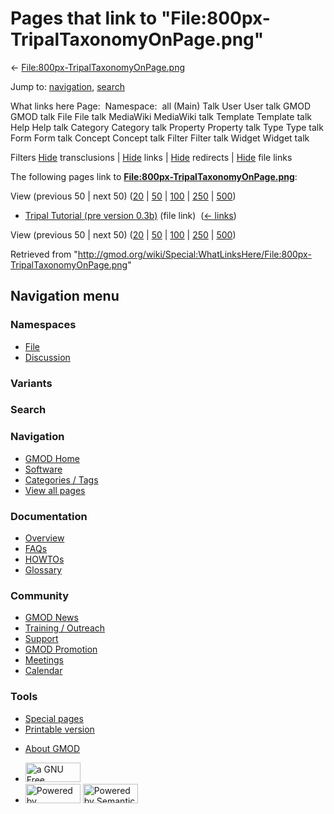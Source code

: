<div id="mw-page-base" class="noprint">

</div>

<div id="mw-head-base" class="noprint">

</div>

<div id="content" class="mw-body" role="main">

<span id="top"></span>

<div id="mw-js-message" style="display:none;">

</div>



# <span dir="auto">Pages that link to "File:800px-TripalTaxonomyOnPage.png"</span>

<div id="bodyContent">

<div id="contentSub">

←
[File:800px-TripalTaxonomyOnPage.png](/wiki/File:800px-TripalTaxonomyOnPage.png "File:800px-TripalTaxonomyOnPage.png")

</div>

<div id="jump-to-nav" class="mw-jump">

Jump to: [navigation](#mw-navigation), [search](#p-search)

</div>

<div id="mw-content-text">

What links here Page:  Namespace:  all (Main) Talk User User talk GMOD
GMOD talk File File talk MediaWiki MediaWiki talk Template Template talk
Help Help talk Category Category talk Property Property talk Type Type
talk Form Form talk Concept Concept talk Filter Filter talk Widget
Widget talk

Filters
[Hide](/mediawiki/index.php?title=Special:WhatLinksHere/File:800px-TripalTaxonomyOnPage.png&hidetrans=1 "Special:WhatLinksHere/File:800px-TripalTaxonomyOnPage.png")
transclusions \|
[Hide](/mediawiki/index.php?title=Special:WhatLinksHere/File:800px-TripalTaxonomyOnPage.png&hidelinks=1 "Special:WhatLinksHere/File:800px-TripalTaxonomyOnPage.png")
links \|
[Hide](/mediawiki/index.php?title=Special:WhatLinksHere/File:800px-TripalTaxonomyOnPage.png&hideredirs=1 "Special:WhatLinksHere/File:800px-TripalTaxonomyOnPage.png")
redirects \|
[Hide](/mediawiki/index.php?title=Special:WhatLinksHere/File:800px-TripalTaxonomyOnPage.png&hideimages=1 "Special:WhatLinksHere/File:800px-TripalTaxonomyOnPage.png")
file links

The following pages link to
**[File:800px-TripalTaxonomyOnPage.png](/wiki/File:800px-TripalTaxonomyOnPage.png "File:800px-TripalTaxonomyOnPage.png")**:

View (previous 50 \| next 50)
([20](/mediawiki/index.php?title=Special:WhatLinksHere/File:800px-TripalTaxonomyOnPage.png&limit=20 "Special:WhatLinksHere/File:800px-TripalTaxonomyOnPage.png")
\|
[50](/mediawiki/index.php?title=Special:WhatLinksHere/File:800px-TripalTaxonomyOnPage.png&limit=50 "Special:WhatLinksHere/File:800px-TripalTaxonomyOnPage.png")
\|
[100](/mediawiki/index.php?title=Special:WhatLinksHere/File:800px-TripalTaxonomyOnPage.png&limit=100 "Special:WhatLinksHere/File:800px-TripalTaxonomyOnPage.png")
\|
[250](/mediawiki/index.php?title=Special:WhatLinksHere/File:800px-TripalTaxonomyOnPage.png&limit=250 "Special:WhatLinksHere/File:800px-TripalTaxonomyOnPage.png")
\|
[500](/mediawiki/index.php?title=Special:WhatLinksHere/File:800px-TripalTaxonomyOnPage.png&limit=500 "Special:WhatLinksHere/File:800px-TripalTaxonomyOnPage.png"))

- [Tripal Tutorial (pre version
  0.3b)](/wiki/Tripal_Tutorial_(pre_version_0.3b) "Tripal Tutorial (pre version 0.3b)")
  (file link) ‎ <span class="mw-whatlinkshere-tools">([←
  links](/mediawiki/index.php?title=Special:WhatLinksHere&target=Tripal+Tutorial+%28pre+version+0.3b%29 "Special:WhatLinksHere"))</span>

View (previous 50 \| next 50)
([20](/mediawiki/index.php?title=Special:WhatLinksHere/File:800px-TripalTaxonomyOnPage.png&limit=20 "Special:WhatLinksHere/File:800px-TripalTaxonomyOnPage.png")
\|
[50](/mediawiki/index.php?title=Special:WhatLinksHere/File:800px-TripalTaxonomyOnPage.png&limit=50 "Special:WhatLinksHere/File:800px-TripalTaxonomyOnPage.png")
\|
[100](/mediawiki/index.php?title=Special:WhatLinksHere/File:800px-TripalTaxonomyOnPage.png&limit=100 "Special:WhatLinksHere/File:800px-TripalTaxonomyOnPage.png")
\|
[250](/mediawiki/index.php?title=Special:WhatLinksHere/File:800px-TripalTaxonomyOnPage.png&limit=250 "Special:WhatLinksHere/File:800px-TripalTaxonomyOnPage.png")
\|
[500](/mediawiki/index.php?title=Special:WhatLinksHere/File:800px-TripalTaxonomyOnPage.png&limit=500 "Special:WhatLinksHere/File:800px-TripalTaxonomyOnPage.png"))

</div>

<div class="printfooter">

Retrieved from
"<http://gmod.org/wiki/Special:WhatLinksHere/File:800px-TripalTaxonomyOnPage.png>"

</div>

<div id="catlinks" class="catlinks catlinks-allhidden">

</div>

<div class="visualClear">

</div>

</div>

</div>

<div id="mw-navigation">

## Navigation menu

<div id="mw-head">



<div id="left-navigation">

<div id="p-namespaces" class="vectorTabs" role="navigation"
aria-labelledby="p-namespaces-label">

### Namespaces

- <span id="ca-nstab-image"><a href="/wiki/File:800px-TripalTaxonomyOnPage.png" accesskey="c"
  title="View the file page [c]">File</a></span>
- <span id="ca-talk"><a
  href="/mediawiki/index.php?title=File_talk:800px-TripalTaxonomyOnPage.png&amp;action=edit&amp;redlink=1"
  accesskey="t"
  title="Discussion about the content page [t]">Discussion</a></span>

</div>

<div id="p-variants" class="vectorMenu emptyPortlet" role="navigation"
aria-labelledby="p-variants-label">

### 

### Variants[](#)

<div class="menu">

</div>

</div>

</div>

<div id="right-navigation">





</div>

<div id="p-search" role="search">

### Search

<div id="simpleSearch">

</div>

</div>

</div>

</div>

<div id="mw-panel">

<div id="p-logo" role="banner">

<a href="/wiki/Main_Page"
style="background-image: url(http://gmod.org/images/GMOD-cogs.png);"
title="Visit the main page"></a>

</div>

<div id="p-Navigation" class="portal" role="navigation"
aria-labelledby="p-Navigation-label">

### Navigation

<div class="body">

- <span id="n-GMOD-Home">[GMOD Home](/wiki/Main_Page)</span>
- <span id="n-Software">[Software](/wiki/GMOD_Components)</span>
- <span id="n-Categories-.2F-Tags">[Categories /
  Tags](/wiki/Categories)</span>
- <span id="n-View-all-pages">[View all
  pages](/wiki/Special:AllPages)</span>

</div>

</div>

<div id="p-Documentation" class="portal" role="navigation"
aria-labelledby="p-Documentation-label">

### Documentation

<div class="body">

- <span id="n-Overview">[Overview](/wiki/Overview)</span>
- <span id="n-FAQs">[FAQs](/wiki/Category:FAQ)</span>
- <span id="n-HOWTOs">[HOWTOs](/wiki/Category:HOWTO)</span>
- <span id="n-Glossary">[Glossary](/wiki/Glossary)</span>

</div>

</div>

<div id="p-Community" class="portal" role="navigation"
aria-labelledby="p-Community-label">

### Community

<div class="body">

- <span id="n-GMOD-News">[GMOD News](/wiki/GMOD_News)</span>
- <span id="n-Training-.2F-Outreach">[Training /
  Outreach](/wiki/Training_and_Outreach)</span>
- <span id="n-Support">[Support](/wiki/Support)</span>
- <span id="n-GMOD-Promotion">[GMOD
  Promotion](/wiki/GMOD_Promotion)</span>
- <span id="n-Meetings">[Meetings](/wiki/Meetings)</span>
- <span id="n-Calendar">[Calendar](/wiki/Calendar)</span>

</div>

</div>

<div id="p-tb" class="portal" role="navigation"
aria-labelledby="p-tb-label">

### Tools

<div class="body">

- <span id="t-specialpages"><a href="/wiki/Special:SpecialPages" accesskey="q"
  title="A list of all special pages [q]">Special pages</a></span>
- <span id="t-print"><a
  href="/mediawiki/index.php?title=Special:WhatLinksHere/File:800px-TripalTaxonomyOnPage.png&amp;printable=yes"
  rel="alternate" accesskey="p"
  title="Printable version of this page [p]">Printable version</a></span>

</div>

</div>

</div>

</div>

<div id="footer" role="contentinfo">

- <span id="footer-places-about">[About
  GMOD](/wiki/GMOD:About "GMOD:About")</span>

<!-- -->

- <span id="footer-copyrightico">[<img src="http://www.gnu.org/graphics/gfdl-logo-small.png" width="88"
  height="31" alt="a GNU Free Documentation License" />](http://www.gnu.org/licenses/fdl-1.3.html)</span>
- <span id="footer-poweredbyico">[<img src="/mediawiki/skins/common/images/poweredby_mediawiki_88x31.png"
  width="88" height="31" alt="Powered by MediaWiki" />](//www.mediawiki.org/)
  [<img
  src="/mediawiki/extensions/SemanticMediaWiki/includes/../resources/images/smw_button.png"
  width="88" height="31" alt="Powered by Semantic MediaWiki" />](https://www.semantic-mediawiki.org/wiki/Semantic_MediaWiki)</span>

<div style="clear:both">

</div>

</div>
